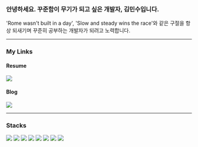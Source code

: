 <h3>안녕하세요. 꾸준함이 무기가 되고 싶은 개발자, 김민수입니다.</h3>
'Rome wasn't built in a day', 'Slow and steady wins the race'와 같은 구절을 항상 되새기며 꾸준히 공부하는 개발자가 되려고 노력합니다.

- - -

<h3>My Links</h3>
<h4>Resume</h4>
<a href="https://sloste34.notion.site/b0901d5d64104f90b089dc43bb7314be?pvs=4" target="_blank"><img src="https://img.shields.io/badge/Notion-blue?style=for-the-badge&logo=Notion"></a>
	
<h4>Blog</h4>
<a href="https://cocazero-dev.tistory.com" target="_blank"><img src="https://img.shields.io/static/v1?label=&message=Tistory&color=green&style=for-the-badge&logo=Tistory"></a>

- - -

<h3>Stacks</h3>
<div>
<!-- HTML5 -->
	<img src="https://img.shields.io/badge/HTML5-E34F26?style=flat&logo=HTML5&logoColor=white" />
<!-- CSS3 -->
	<img src="https://img.shields.io/badge/CSS3-1572B6?style=flat&logo=CSS3&logoColor=white" />
<!-- JavaScript -->
	<img src="https://img.shields.io/badge/Javascript-yellow?style=flat&logo=Javascript&logoColor=white" />
<!-- TypeScript -->
	<img src="https://img.shields.io/badge/Typescript-3178C6?style=flat&logo=Typescript&logoColor=white" />
<!-- Git -->
	<img src="https://img.shields.io/badge/git-F05032?style=flat&logo=git&logoColor=white" />
<!-- Github -->
	<img src="https://img.shields.io/badge/github-181717?style=flat&logo=github&logoColor=white" />
<!-- React -->
	<img src="https://img.shields.io/badge/react-61DAFB?style=flat&logo=react&logoColor=black" />
<!-- JavaScript -->
	<img src="https://img.shields.io/badge/styled components-DB7093?style=flat&logo=styled-components&logoColor=white" />
</div>
